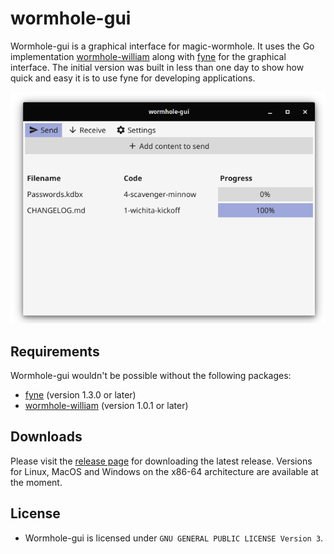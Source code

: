 # wormhole-gui

Wormhole-gui is a graphical interface for magic-wormhole. It uses the Go implementation [wormhole-william](https://github.com/psanford/wormhole-william) along with [fyne](https://github.com/fyne-io/fyne) for the graphical interface. The initial version was built in less than one day to show how quick and easy it is to use fyne for developing applications.

<p align="center">
  <img src="assets/screenshot.png" />
</p>

## Requirements

Wormhole-gui wouldn't be possible without the following packages:

- [fyne](https://github.com/fyne-io/fyne) (version 1.3.0 or later)
- [wormhole-william](https://github.com/psanford/wormhole-william) (version 1.0.1 or later)

## Downloads

Please visit the [release page](https://github.com/Jacalz/wormhole-gui/releases) for downloading the latest release.
Versions for Linux, MacOS and Windows on the x86-64 architecture are available at the moment.

## License
- Wormhole-gui is licensed under `GNU GENERAL PUBLIC LICENSE Version 3`.
